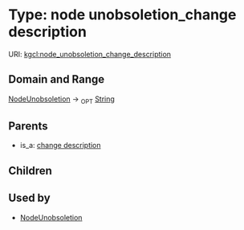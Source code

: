 
# Type: node unobsoletion_change description




URI: [kgcl:node_unobsoletion_change_description](http://w3id.org/kgclnode_unobsoletion_change_description)


## Domain and Range

[NodeUnobsoletion](NodeUnobsoletion.md) ->  <sub>OPT</sub> [String](types/String.md)

## Parents

 *  is_a: [change description](change_description.md)

## Children


## Used by

 * [NodeUnobsoletion](NodeUnobsoletion.md)
